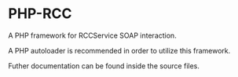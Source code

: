 # PHP-RCC
A PHP framework for RCCService SOAP interaction.

A PHP autoloader is recommended in order to utilize this framework.

Futher documentation can be found inside the source files.
